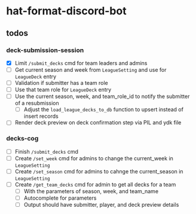 # hat-format-discord-bot

## todos

### deck-submission-session

- [x] Limit `/submit_decks` cmd for team leaders and admins
- [ ] Get current season and week from `LeagueSetting` and use for `LeagueDeck` entry
- [ ] Validation if submitter has a team role
- [ ] Use that team role for `LeagueDeck` entry
- [ ] Use the current season, week, and team_role_id to notify the submitter of a resubmission
  - [ ] Adjust the `load_league_decks_to_db` function to upsert instead of insert records
- [ ] Render deck preview on deck confirmation step via PIL and ydk file

### decks-cog

- [ ] Finish `/submit_decks` cmd
- [ ] Create `/set_week` cmd for admins to change the current_week in `LeagueSetting`
- [ ] Create `/set_season` cmd for admins to cahnge the current_season in `LeagueSetting`
- [ ] Create `/get_team_decks` cmd for admin to get all decks for a team
  - [ ] With the parameters of season, week, and team_name
  - [ ] Autocomplete for parameters
  - [ ] Output should have submitter, player, and deck preview details

